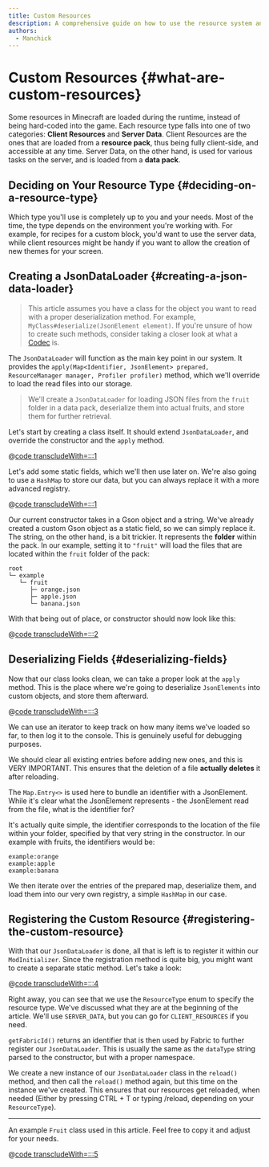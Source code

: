 ```yaml
---
title: Custom Resources
description: A comprehensive guide on how to use the resource system and load custom resources during the runtime.
authors:
  - Manchick
---
```


# Custom Resources {#what-are-custom-resources}

Some resources in Minecraft are loaded during the runtime, instead of being hard-coded into the game.
Each resource type falls into one of two categories: **Client Resources** and **Server Data**.
Client Resources are the ones that are loaded from a **resource pack**, thus being fully client-side, and accessible at any time.
Server Data, on the other hand, is used for various tasks on the server, and is loaded from a **data pack**.

## Deciding on Your Resource Type {#deciding-on-a-resource-type}

Which type you'll use is completely up to you and your needs. Most of the time, the type depends on
the environment you're working with. For example, for recipes for a custom block, you'd want to use the
server data, while client resources might be handy if you want to allow the creation of new themes for your screen.

## Creating a JsonDataLoader {#creating-a-json-data-loader}

> This article assumes you have a class for the object you want to read with a proper deserialization method.
> For example, `MyClass#deserialize(JsonElement element)`. If you're unsure of how to create such methods, consider
> taking a closer look at what a [Codec](../develop/codecs) is.

The `JsonDataLoader` will function as the main key point in our system. It provides the `apply(Map<Identifier, JsonElement> prepared, ResourceManager manager, Profiler profiler)`
method, which we'll override to load the read files into our storage.

> We'll create a `JsonDataLoader` for loading JSON files from the `fruit` folder
> in a data pack, deserialize them into actual fruits, and store them
> for further retrieval.

Let's start by creating a class itself. It should extend `JsonDataLoader`, and override the constructor
and the `apply` method.


@[code transcludeWith=:::1](@/reference/latest/src/main/java/com/example/docs/resources/EmptyDataLoader.java)

Let's add some static fields, which we'll then use later on. We're also going to use
a `HashMap` to store our data, but you can always replace it with a more advanced registry.

@[code transcludeWith=:::1](@/reference/latest/src/main/java/com/example/docs/resources/FruitDataLoader.java)

Our current constructor takes in a Gson object and a string. We've already created a custom
Gson object as a static field, so we can simply replace it. The string, on the other hand, is a bit
trickier. It represents the **folder** within the pack. In our example, setting it to `"fruit"`
will load the files that are located within the `fruit` folder of the pack:

```
root
└─ example
   └─ fruit
      ├─ orange.json
      ├─ apple.json
      └─ banana.json
```

With that being out of place, or constructor should now look like this:

@[code transcludeWith=:::2](@/reference/latest/src/main/java/com/example/docs/resources/FruitDataLoader.java)

## Deserializing Fields {#deserializing-fields}

Now that our class looks clean, we can take a proper look at the `apply` method. This is the place where
we're going to deserialize `JsonElements` into custom objects, and store them afterward.

@[code transcludeWith=:::3](@/reference/latest/src/main/java/com/example/docs/resources/FruitDataLoader.java)

We can use an iterator to keep track on how many items we've loaded so far, to then log it to the console.
This is genuinely useful for debugging purposes.

We should clear all existing entries before adding new ones, and this is VERY IMPORTANT. This
ensures that the deletion of a file **actually deletes** it after reloading.

The `Map.Entry<>` is used here to bundle an identifier with a JsonElement. While it's clear what the JsonElement
represents - the JsonElement read from the file, what is the identifier for?

It's actually quite simple, the identifier corresponds to the location of the file within
your folder, specified by that very string in the constructor. In our example with fruits, the identifiers
would be:

```
example:orange
example:apple
example:banana
```

We then iterate over the entries of the prepared map, deserialize them, and load them into
our very own registry, a simple `HashMap` in our case.

## Registering the Custom Resource {#registering-the-custom-resource}

With that our `JsonDataLoader` is done, all that is left is to register it within our `ModInitializer`.
Since the registration method is quite big, you might want to create a separate static method. Let's take
a look:

@[code transcludeWith=:::4](@/reference/latest/src/main/java/com/example/docs/resources/FruitDataLoader.java)

Right away, you can see that we use the `ResourceType` enum to specify the resource type. We've discussed
what they are at the beginning of the article. We'll use `SERVER_DATA`, but you can go for `CLIENT_RESOURCES`
if you need.

`getFabricId()` returns an identifier that is then used by Fabric to further register our `JsonDataLoader`. This
is usually the same as the `dataType` string parsed to the constructor, but with a proper namespace.

We create a new instance of our `JsonDataLoader` class in the `reload()` method, and then call the `reload()`
method again, but this time on the instance we've created. This ensures that our resources get reloaded, when needed
(Either by pressing CTRL + T or typing /reload, depending on your `ResourceType`).

---

An example `Fruit` class used in this article. Feel free to copy it and adjust for your needs.

@[code transcludeWith=:::5](@/reference/latest/src/main/java/com/example/docs/resources/FruitDataLoader.java)
